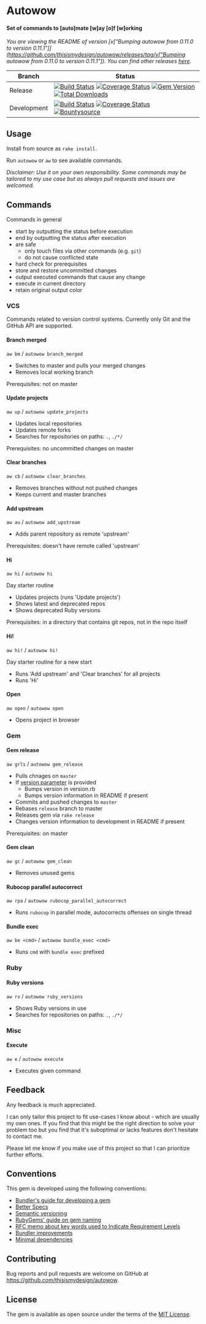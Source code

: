 # Autowow

#### Set of commands to [auto]mate [w]ay [o]f [w]orking

<!--- Version informartion -->
*You are viewing the README of version [v["Bumping autowow from 0.11.0 to version 0.11.1"]](https://github.com/thisismydesign/autowow/releases/tag/v["Bumping autowow from 0.11.0 to version 0.11.1"]). You can find other releases [here](https://github.com/thisismydesign/autowow/releases).*
<!--- Version informartion end -->

| Branch | Status |
| ------ | ------ |
| Release | [![Build Status](https://travis-ci.org/thisismydesign/autowow.svg?branch=release)](https://travis-ci.org/thisismydesign/autowow)   [![Coverage Status](https://coveralls.io/repos/github/thisismydesign/autowow/badge.svg?branch=release)](https://coveralls.io/github/thisismydesign/autowow?branch=release)   [![Gem Version](https://badge.fury.io/rb/autowow.svg)](https://badge.fury.io/rb/autowow)   [![Total Downloads](http://ruby-gem-downloads-badge.herokuapp.com/autowow?type=total)](https://rubygems.org/gems/autowow) |
| Development | [![Build Status](https://travis-ci.org/thisismydesign/autowow.svg?branch=master)](https://travis-ci.org/thisismydesign/autowow) [![Coverage Status](https://coveralls.io/repos/github/thisismydesign/autowow/badge.svg?branch=master)](https://coveralls.io/github/thisismydesign/autowow?branch=master)   [![Bountysource](https://api.bountysource.com/badge/issue?issue_id=52798961)](https://www.bountysource.com/issues/52798961-all-changes-have-been-pushed-doesn-t-take-uncommitted-changes-into-account?utm_source=52798961&utm_medium=shield&utm_campaign=ISSUE_BADGE) |

## Usage

Install from source as `rake install`.

Run `autowow` or `aw` to see available commands.

*Disclaimer: Use it on your own responsibility. Some commands may be tailored to my use case but as always pull requests and issues are welcomed.*

## Commands

Commands in general
* start by outputting the status before execution
* end by outputting the status after execution
* are safe
  * only touch files via other commands (e.g. `git`)
  * do not cause conflicted state
* hard check for prerequisites
* store and restore uncommitted changes
* output executed commands that cause any change
* execute in current directory
* retain original output color

### VCS

Commands related to version control systems.
Currently only Git and the GitHub API are supported.

#### Branch merged

`aw bm` / `autowow branch_merged`

* Switches to master and pulls your merged changes
* Removes local working branch

Prerequisites: not on master

#### Update projects

`aw up` / `autowow update_projects`

* Updates local repositories
* Updates remote forks
* Searches for repositories on paths: `.`, `./*/`

Prerequisites: no uncommitted changes on master

#### Clear branches

`aw cb` / `autowow clear_branches`

* Removes branches without not pushed changes 
* Keeps current and master branches

#### Add upstream

`aw au` / `autowow add_upstream`

* Adds parent repository as remote 'upstream'

Prerequisites: doesn't have remote called 'upstream'

#### Hi

`aw hi` / `autowow hi`

Day starter routine

* Updates projects (runs 'Update projects')
* Shows latest and deprecated repos
* Shows deprecated Ruby versions

Prerequisites: in a directory that contains git repos, not in the repo itself

#### Hi!

`aw hi!` / `autowow hi!`

Day starter routine for a new start

* Runs 'Add upstream' and 'Clear branches' for all projects
* Runs 'Hi'

#### Open

`aw open` / `autowow open`

* Opens project in browser

### Gem

#### Gem release

`aw grls` / `autowow gem_release`

* Pulls chnages on `master`
* If [version parameter](https://github.com/svenfuchs/gem-release#options-1) is provided
  * Bumps version in version.rb
  * Bumps version information in README if present
* Commits and pushed changes to `master`
* Rebases `release` branch to master
* Releases gem via `rake release`
* Changes version information to development in README if present

Prerequisites: on master

#### Gem clean

`aw gc` / `autowow gem_clean`

* Removes unused gems

#### Rubocop parallel autocorrect

`aw rpa` / `autowow rubocop_parallel_autocorrect`

* Runs `rubocop` in parallel mode, autocorrects offenses on single thread

#### Bundle exec

`aw be <cmd>` / `autowow bundle_exec <cmd>`

* Runs `cmd` with `bundle exec` prefixed

### Ruby

#### Ruby versions

`aw rv` / `autowow ruby_versions`

* Shows Ruby versions in use
* Searches for repositories on paths: `.`, `./*/`

### Misc

#### Execute

`aw e` / `autowow execute`

* Executes given command

## Feedback

Any feedback is much appreciated.

I can only tailor this project to fit use-cases I know about - which are usually my own ones. If you find that this might be the right direction to solve your problem too but you find that it's suboptimal or lacks features don't hesitate to contact me.

Please let me know if you make use of this project so that I can prioritize further efforts.

## Conventions

This gem is developed using the following conventions:
- [Bundler's guide for developing a gem](http://bundler.io/v1.14/guides/creating_gem.html)
- [Better Specs](http://www.betterspecs.org/)
- [Semantic versioning](http://semver.org/)
- [RubyGems' guide on gem naming](http://guides.rubygems.org/name-your-gem/)
- [RFC memo about key words used to Indicate Requirement Levels](https://tools.ietf.org/html/rfc2119)
- [Bundler improvements](https://github.com/thisismydesign/bundler-improvements)
- [Minimal dependencies](http://www.mikeperham.com/2016/02/09/kill-your-dependencies/)

## Contributing

Bug reports and pull requests are welcome on GitHub at https://github.com/thisismydesign/autowow.

## License

The gem is available as open source under the terms of the [MIT License](http://opensource.org/licenses/MIT).
